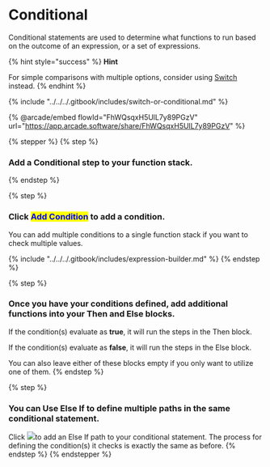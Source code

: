 # Conditional

Conditional statements are used to determine what functions to run based on the outcome of an expression, or a set of expressions.

{% hint style="success" %}
**Hint**

For simple comparisons with multiple options, consider using [Switch](switch.md) instead.
{% endhint %}

{% include "../../../.gitbook/includes/switch-or-conditional.md" %}

{% @arcade/embed flowId="FhWQsqxH5UlL7y89PGzV" url="https://app.arcade.software/share/FhWQsqxH5UlL7y89PGzV" %}

{% stepper %}
{% step %}
### Add a Conditional step to your function stack.


{% endstep %}

{% step %}
### Click <mark style="color:blue;">Add Condition</mark> to add a condition.

You can add multiple conditions to a single function stack if you want to check multiple values.

{% include "../../../.gitbook/includes/expression-builder.md" %}
{% endstep %}

{% step %}
### Once you have your conditions defined, add additional functions into your Then and Else blocks.

If the condition(s) evaluate as **true**, it will run the steps in the Then block.

If the condition(s) evaluate as **false**, it will run the steps in the Else block.

You can also leave either of these blocks empty if you only want to utilize one of them.
{% endstep %}

{% step %}
### You can Use Else If to define multiple paths in the same conditional statement.

Click ![](<../../../.gitbook/assets/CleanShot 2025-03-07 at 16.17.46.png>)to add an Else If path to your conditional statement. The process for defining the condition(s) it checks is exactly the same as before.
{% endstep %}
{% endstepper %}

